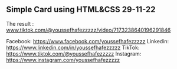 ## Simple Card using HTML&CSS 29-11-22
The result : www.tiktok.com/@youssefhafezzzzz/video/7173238640196291846

Facebook: https://www.facebook.com/youssefhafezzzzz
Linkedin: https://www.linkedin.com/in/youssefhafezzzzz
TikTok: https://www.tiktok.com/@youssefhafezzzzz
Instagram: https://www.instagram.com/youssefhafezzzzz
